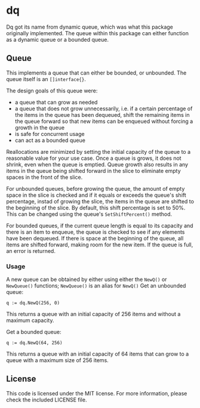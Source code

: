 dq
=====
Dq got its name from dynamic queue, which was what this package originally implemented. The queue within this package can either function as a dynamic queue or a bounded queue.

## Queue
This implements a queue that can either be bounded, or unbounded. The queue itself is an `[]interface{}`.

The design goals of this queue were:

* a queue that can grow as needed
* a queue that does not grow unnecessarily, i.e. if a certain percentage of the items in the queue has been dequeued, shift the remaining items in the queue forward so that new items can be enqueued without forcing a growth in the queue
* is safe for concurrent usage
* can act as a bounded queue

Reallocations are minimized by setting the initial capacity of the queue to a reasonable value for your use case.  Once a queue is grows, it does not shrink, even when the queue is emptied. Queue growth also results in any items in the queue being shifted forward in the slice to eliminate empty spaces in the front of the slice.

For unbounded queues, before growing the queue, the amount of empty space in the slice is checked and if it equals or exceeds the queue's shift percentage, instad of growing the slice, the items in the queue are shifted to the beginning of the slice.  By default, this shift percentage is set to 50%. This can be changed using the queue's `SetShiftPercent()` method.

For bounded queues, if the current queue length is equal to its capacity and there is an item to enqueue, the queue is checked to see if any elements have been dequeued.  If there is space at the beginning of the queue, all items are shifted forward, making room for the new item.  If the queue is full, an error is returned.

### Usage
A new queue can be obtained by either using either the `NewQ()` or `NewQueue()` functions; `NewQueue()` is an alias for `NewQ()`
Get an unbounded queue:

    q := dq.NewQ(256, 0)

This returns a queue with an initial capacity of 256 items and without a maximum capacity.

Get a bounded queue:

    q := dq.NewQ(64, 256)

This returns a queue with an initial capacity of 64 items that can grow to a queue with a maximum size of 256 items.

## License
This code is licensed under the MIT license. For more information, please check the included LICENSE file.
